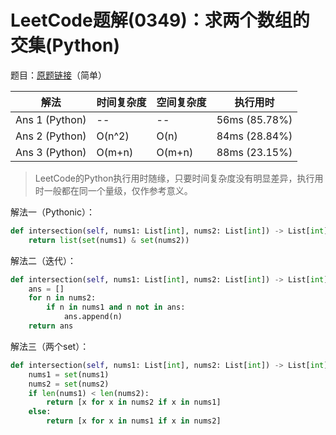 # LeetCode题解(0349)：求两个数组的交集(Python)

题目：[原题链接](https://leetcode-cn.com/problems/intersection-of-two-arrays/)（简单）

| 解法           | 时间复杂度 | 空间复杂度 | 执行用时      |
| -------------- | ---------- | ---------- | ------------- |
| Ans 1 (Python) | --         | --         | 56ms (85.78%) |
| Ans 2 (Python) | O(n^2)     | O(n)       | 84ms (28.84%) |
| Ans 3 (Python) | O(m+n)     | O(m+n)     | 88ms (23.15%) |

>  LeetCode的Python执行用时随缘，只要时间复杂度没有明显差异，执行用时一般都在同一个量级，仅作参考意义。

解法一（Pythonic）：

```python
def intersection(self, nums1: List[int], nums2: List[int]) -> List[int]:
    return list(set(nums1) & set(nums2))
```

解法二（迭代）：

```python
def intersection(self, nums1: List[int], nums2: List[int]) -> List[int]:
    ans = []
    for n in nums2:
        if n in nums1 and n not in ans:
            ans.append(n)
    return ans
```

解法三（两个set）：

```python
def intersection(self, nums1: List[int], nums2: List[int]) -> List[int]:
    nums1 = set(nums1)
    nums2 = set(nums2)
    if len(nums1) < len(nums2):
        return [x for x in nums2 if x in nums1]
    else:
        return [x for x in nums1 if x in nums2]
```